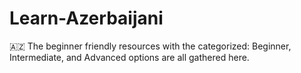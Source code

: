 # Learn-Azerbaijani
🇦🇿 The beginner friendly resources with the categorized: Beginner, Intermediate, and Advanced options are all gathered here.
